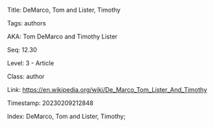 Title:  DeMarco, Tom and Lister, Timothy

Tags:   authors

AKA:    Tom DeMarco and Timothy Lister

Seq:    12.30

Level:  3 - Article

Class:  author

Link:   https://en.wikipedia.org/wiki/De_Marco_Tom_Lister_And_Timothy

Timestamp: 20230209212848

Index:  DeMarco, Tom and Lister, Timothy; 
